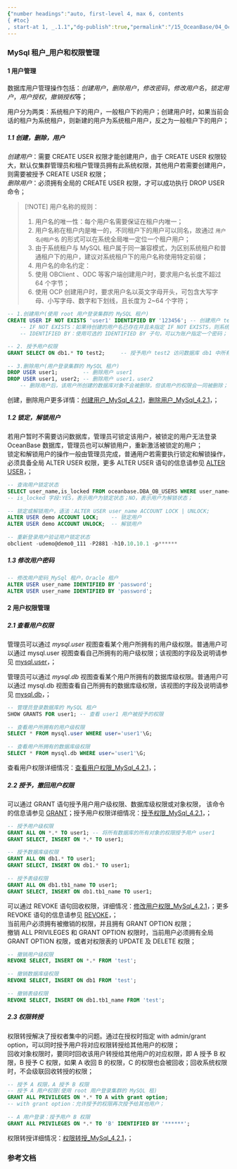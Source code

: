 ```yaml
---
{"number headings":"auto, first-level 4, max 6, contents
{ #toc}
, start-at 1, _.1.1","dg-publish":true,"permalink":"/15_OceanBase/04_OceanBase 安全，高可用，容灾/OceanBase 权限管理实战指南/MySql 租户_用户和权限管理/","dgPassFrontmatter":true}
---
```



### MySql 租户_用户和权限管理  
#### 1 用户管理  
数据库用户管理操作包括：*创建用户*，*删除用户*，*修改密码*，*修改用户名*，*锁定用户*，*用户授权*，*撤销授权*等；

用户分为两类：系统租户下的用户，一般租户下的用户；创建用户时，如果当前会话的租户为系统租户，则新建的用户为系统租户用户，反之为一般租户下的用户；

##### 1.1 创建，删除，用户  
*创建用户*：需要 CREATE USER 权限才能创建用户，由于 CREATE USER 权限较大，默认仅集群管理员和租户管理员拥有此系统权限，其他用户若需要创建用户，则需要被授予 CREATE USER 权限；  
*删除用户*：必须拥有全局的 CREATE USER 权限，才可以成功执行 DROP USER命令；  


> [!NOTE] 用户名称的规则：
> 1. 用户名的唯一性：每个用户名需要保证在租户内唯一；
> 	1. 用户名称在租户内是唯一的，不同租户下的用户可以同名，故通过 `用户名@租户名` 的形式可以在系统全局唯一定位一个租户用户；
> 	2. 由于系统租户与 MySQL 租户属于同一兼容模式，为区别系统租户和普通租户下的用户，建议对系统租户下的用户名称使用特定前缀；
> 2. 用户名的命名约定：
> 	1. 使用 OBClient 、ODC 等客户端创建用户时，要求用户名长度不超过 64 个字节；
> 	2. 使用 OCP 创建用户时，要求用户名以英文字母开头，可包含大写字母、小写字母、数字和下划线，且长度为 2~64 个字符；

```sql  
-- 1.创建用户(使用 root 用户登录集群的 MySQL 租户)  
CREATE USER IF NOT EXISTS 'user1' IDENTIFIED BY '123456'; -- 创建用户 test2  
	-- IF NOT EXISTS：如果待创建的用户名已存在并且未指定 IF NOT EXISTS，则系统会报错；
	-- IDENTIFIED BY：使用可选的 IDENTIFIED BY 子句，可以为账户指定一个密码；

-- 2. 授予用户权限
GRANT SELECT ON db1.* TO test2;     -- 授予用户 test2 访问数据库 db1 中所有表的权限  
  
-- 3.删除用户(用户登录集群的 MySQL 租户)  
DROP USER user1;        -- 删除用户 user1  
DROP USER user1, user2; -- 删除用户 user1，user2  
	-- 删除用户后，该用户所创建的数据库对象不会被删除，但该用户的权限会一同被删除；  
```  
创建，删除用户更多详情：[创建用户_MySql_4.2.1](https://www.oceanbase.com/docs/common-oceanbase-database-cn-1000000000220873)，[删除用户_MySql_4.2.1](https://www.oceanbase.com/docs/common-oceanbase-database-cn-1000000000220877)，；  

##### 1.2 锁定，解锁用户  
若用户暂时不需要访问数据库，管理员可锁定该用户，被锁定的用户无法登录 OceanBase 数据库，管理员也可以解锁用户，重新激活被锁定的用户；  
锁定和解锁用户的操作一般由管理员完成，普通用户若需要执行锁定和解锁操作，必须具备全局 ALTER USER 权限，更多 ALTER USER 语句的信息请参见 [ALTER USER](https://www.oceanbase.com/docs/common-oceanbase-database-cn-1000000000221379)，；  

```sql  
-- 查询用户锁定状态  
SELECT user_name,is_locked FROM oceanbase.DBA_OB_USERS WHERE user_name='demo';  
-- is_locked 字段:YES，表示用户为锁定状态；NO，表示用户为解锁状态；  
  
-- 锁定或解锁用户，语法：ALTER USER user_name ACCOUNT LOCK | UNLOCK;  
ALTER USER demo ACCOUNT LOCK;    -- 锁定用户  
ALTER USER demo ACCOUNT UNLOCK;  -- 解锁用户  
  
-- 重新登录用户验证用户锁定状态  
obclient -udemo@demo0_111 -P2881 -h10.10.10.1 -p******  
```  

##### 1.3 修改用户密码

```sql
-- 修改用户密码_MySql 租户，Oracle 租户
ALTER USER user_name IDENTIFIED BY 'password';
ALTER USER user_name IDENTIFIED BY 'password';
```


#### 2 用户权限管理  
##### 2.1 查看用户权限  
管理员可以通过 *mysql.user* 视图查看某个用户所拥有的用户级权限。普通用户可以通过 mysql.user 视图查看自己所拥有的用户级权限；该视图的字段及说明请参见 [mysql.user](https://www.oceanbase.com/docs/common-oceanbase-database-cn-1000000000220082)，；  

管理员可以通过 *mysql.db* 视图查看某个用户所拥有的数据库级权限。普通用户可以通过 mysql.db 视图查看自己所拥有的数据库级权限，该视图的字段及说明请参见 [mysql.db](https://www.oceanbase.com/docs/common-oceanbase-database-cn-1000000000219934)，；  

```sql  
-- 管理员登录数据库的 MySQL 租户  
SHOW GRANTS FOR user1; -- 查看 user1 用户被授予的权限  
  
-- 查看用户所拥有的用户级权限  
SELECT * FROM mysql.user WHERE user='user1'\G;  
  
-- 查看用户所拥有的数据库级权限  
SELECT * FROM mysql.db WHERE user='user1'\G;  
```  
查看用户权限详细情况：[查看用户权限_MySql_4.2.1](https://www.oceanbase.com/docs/common-oceanbase-database-cn-1000000000220878)，；  


##### 2.2 授予，撤回用户权限  
可以通过 GRANT 语句授予用户用户级权限、数据库级权限或对象权限， 该命令的信息请参见 [GRANT](https://www.oceanbase.com/docs/common-oceanbase-database-cn-1000000000221383)；授予用户权限详细情况：[授予权限_MySql_4.2.1](https://www.oceanbase.com/docs/common-oceanbase-database-cn-1000000000220874)，；  

```sql  
-- 授予用户级权限  
GRANT ALL ON *.* TO user1; -- 将所有数据库的所有对象的权限授予用户 user1  
GRANT SELECT, INSERT ON *.* TO user1;  
  
-- 授予数据库级权限  
GRANT ALL ON db1.* TO user1;  
GRANT SELECT, INSERT ON db1.* TO user1;  
  
-- 授予表级权限  
GRANT ALL ON db1.tb1_name TO user1;  
GRANT SELECT, INSERT ON db1.tb1_name TO user1;  
```  

可以通过 REVOKE 语句回收权限，详细情况：[修改用户权限_MySql_4.2.1](https://www.oceanbase.com/docs/common-oceanbase-database-cn-1000000000220872)，；更多 REVOKE 语句的信息请参见 [REVOKE](https://www.oceanbase.com/docs/common-oceanbase-database-cn-1000000000221382)，；  
当前用户必须拥有被撤销的权限，并且拥有 GRANT OPTION 权限；  
撤销 ALL PRIVILEGES 和 GRANT OPTION 权限时，当前用户必须拥有全局 GRANT OPTION 权限，或者对权限表的 UPDATE 及 DELETE 权限；  

```sql  
-- 撤销用户级权限  
REVOKE SELECT, INSERT ON *.* FROM 'test';  
  
-- 撤销数据库级权限  
REVOKE SELECT, INSERT ON db1 FROM 'test';  
  
-- 撤销表级权限  
REVOKE SELECT, INSERT ON db1.tb1_name FROM 'test';  
```  


##### 2.3 权限转授  
权限转授解决了授权者集中的问题。通过在授权时指定 with admin/grant option，可以同时授予用户将对应权限转授给其他用户的权限；  
回收对象权限时，要同时回收该用户转授给其他用户的对应权限，即 A 授予 B 权限，B 授予 C 权限，如果 A 收回 B 的权限，C 的权限也会被回收；回收系统权限时，不会级联回收转授的权限；  
```sql  
-- 授予 A 权限，A 授予 B 权限  
-- 授予 A 用户权限(使用 root 用户登录集群的 MySQL 租)  
GRANT ALL PRIVILEGES ON *.* TO A with grant option;  
-- with grant option：允许授予的权限再次授予给其他用户；  
  
-- A 用户登录：授予用户 B 权限  
GRANT ALL PRIVILEGES ON *.* TO 'B' IDENTIFIED BY '******';  
```  
权限转授详细情况：[权限转授_MySql_4.2.1](https://www.oceanbase.com/docs/common-oceanbase-database-cn-1000000000220875)，；  


### 参考文档





